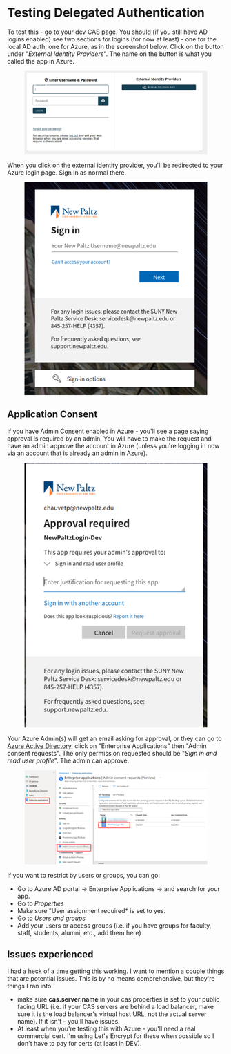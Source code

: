 # Testing Delegated Authentication

To test this - go to your dev CAS page.  You should (if you still have AD logins enabled) see two sections for logins (for now at least) - one for the local AD auth, one for Azure, as in the screenshot below.  Click on the button under "*External Identity Providers*".  The name on the button is what you called the app in Azure.

<figure>
  <img src="/images/azure-delegated-1.png" alt="Screenshot showing CAS page with two login sources, one for local AD, and one for Azure AD."/>
</figure>

When you click on the external identity provider, you'll be redirected to your Azure login page.  Sign in as normal there.

<figure>
  <img src="/images/azure-delegated-2.png" alt="Screenshot showing Azure login page"/>
</figure>


## Application Consent
If you have Admin Consent enabled in Azure - you'll see a page saying approval is required by an admin.  You will have to make the request and have an admin approve the account in Azure (unless you're logging in now via an account that is already an admin in Azure).

<figure>
  <img src="/images/azure-delegated-3.png" alt="Screenshot showing Azure admin consent request page"/>
</figure>

Your Azure Admin(s) will get an email asking for approval, or they can go to [Azure Active Directory](https://aad.portal.azure.com), click on "Enterprise Applications" then "Admin consent requests".  The only permission requested should be "*Sign in and read user profile*".  The admin can approve.

<figure>
  <img src="/images/azure-delegated-4.png" alt="Screenshot showing Azure admin consent approval page"/>
</figure>

If you want to restrict by users or groups, you can go:

* Go to Azure AD portal -> Enterprise Applications -> and search for your app.
* Go to *Properties*
* Make sure "User assignment required* is set to yes.
* Go to *Users and groups*
* Add your users or access groups (i.e. if you have groups for faculty, staff, students, alumni, etc., add them here)


## Issues experienced
I had a heck of a time getting this working.  I want to mention a couple things that are potential issues.  This is by no means comprehensive, but they're things I ran into.

* make sure **cas.server.name** in your cas properties is set to your public facing URL (i.e. if your CAS servers are behind a load balancer, make sure it is the load balancer's virtual host URL, not the actual server name).  If it isn't - you'll have issues.
* At least when you're testing this with Azure - you'll need a real commercial cert.  I'm using Let's Encrypt for these when possible so I don't have to pay for certs (at least in DEV).